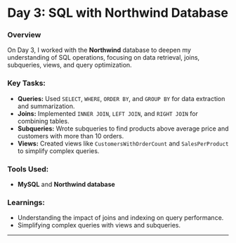 # Day 3: SQL with Northwind Database


### Overview
On Day 3, I worked with the **Northwind** database to deepen my understanding of SQL operations, focusing on data retrieval, joins, subqueries, views, and query optimization.

### Key Tasks:
- **Queries:** Used `SELECT`, `WHERE`, `ORDER BY`, and `GROUP BY` for data extraction and summarization.
- **Joins:** Implemented `INNER JOIN`, `LEFT JOIN`, and `RIGHT JOIN` for combining tables.
- **Subqueries:** Wrote subqueries to find products above average price and customers with more than 10 orders.
- **Views:** Created views like `CustomersWithOrderCount` and `SalesPerProduct` to simplify complex queries.

### Tools Used:
- **MySQL** and **Northwind database**

### Learnings:
- Understanding the impact of joins and indexing on query performance.
- Simplifying complex queries with views and subqueries.

---

